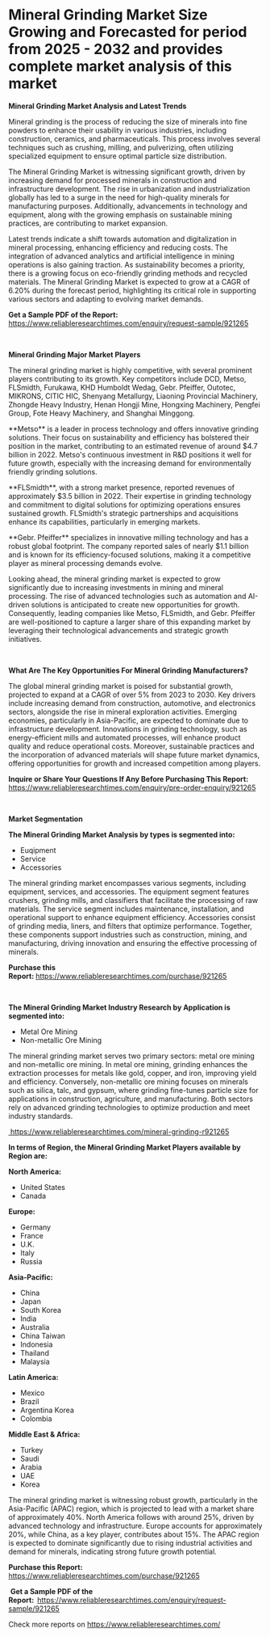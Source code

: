 <p><h1>Mineral Grinding Market Size Growing and Forecasted for period from 2025 - 2032 and provides complete market analysis of this market</h1></p><p><strong>Mineral Grinding Market Analysis and Latest Trends</strong></p>
<p><p>Mineral grinding is the process of reducing the size of minerals into fine powders to enhance their usability in various industries, including construction, ceramics, and pharmaceuticals. This process involves several techniques such as crushing, milling, and pulverizing, often utilizing specialized equipment to ensure optimal particle size distribution. </p><p>The Mineral Grinding Market is witnessing significant growth, driven by increasing demand for processed minerals in construction and infrastructure development. The rise in urbanization and industrialization globally has led to a surge in the need for high-quality minerals for manufacturing purposes. Additionally, advancements in technology and equipment, along with the growing emphasis on sustainable mining practices, are contributing to market expansion.</p><p>Latest trends indicate a shift towards automation and digitalization in mineral processing, enhancing efficiency and reducing costs. The integration of advanced analytics and artificial intelligence in mining operations is also gaining traction. As sustainability becomes a priority, there is a growing focus on eco-friendly grinding methods and recycled materials. The Mineral Grinding Market is expected to grow at a CAGR of 6.20% during the forecast period, highlighting its critical role in supporting various sectors and adapting to evolving market demands.</p></p>
<p><strong>Get a Sample PDF of the Report:&nbsp;</strong> <a href="https://www.reliableresearchtimes.com/enquiry/request-sample/921265?utm_campaign=2199&utm_medium=2&utm_source=Github&utm_content=ia&utm_term=05032025&utm_id=mineral-grinding">https://www.reliableresearchtimes.com/enquiry/request-sample/921265</a></p>
<p>&nbsp;</p>
<p><strong>Mineral Grinding Major Market Players</strong></p>
<p><p>The mineral grinding market is highly competitive, with several prominent players contributing to its growth. Key competitors include DCD, Metso, FLSmidth, Furukawa, KHD Humboldt Wedag, Gebr. Pfeiffer, Outotec, MIKRONS, CITIC HIC, Shenyang Metallurgy, Liaoning Provincial Machinery, Zhongde Heavy Industry, Henan Hongji Mine, Hongxing Machinery, Pengfei Group, Fote Heavy Machinery, and Shanghai Minggong.</p><p>**Metso** is a leader in process technology and offers innovative grinding solutions. Their focus on sustainability and efficiency has bolstered their position in the market, contributing to an estimated revenue of around $4.7 billion in 2022. Metso's continuous investment in R&D positions it well for future growth, especially with the increasing demand for environmentally friendly grinding solutions.</p><p>**FLSmidth**, with a strong market presence, reported revenues of approximately $3.5 billion in 2022. Their expertise in grinding technology and commitment to digital solutions for optimizing operations ensures sustained growth. FLSmidth's strategic partnerships and acquisitions enhance its capabilities, particularly in emerging markets.</p><p>**Gebr. Pfeiffer** specializes in innovative milling technology and has a robust global footprint. The company reported sales of nearly $1.1 billion and is known for its efficiency-focused solutions, making it a competitive player as mineral processing demands evolve.</p><p>Looking ahead, the mineral grinding market is expected to grow significantly due to increasing investments in mining and mineral processing. The rise of advanced technologies such as automation and AI-driven solutions is anticipated to create new opportunities for growth. Consequently, leading companies like Metso, FLSmidth, and Gebr. Pfeiffer are well-positioned to capture a larger share of this expanding market by leveraging their technological advancements and strategic growth initiatives.</p></p>
<p>&nbsp;</p>
<p><strong>What Are The Key Opportunities For Mineral Grinding Manufacturers?</strong></p>
<p><p>The global mineral grinding market is poised for substantial growth, projected to expand at a CAGR of over 5% from 2023 to 2030. Key drivers include increasing demand from construction, automotive, and electronics sectors, alongside the rise in mineral exploration activities. Emerging economies, particularly in Asia-Pacific, are expected to dominate due to infrastructure development. Innovations in grinding technology, such as energy-efficient mills and automated processes, will enhance product quality and reduce operational costs. Moreover, sustainable practices and the incorporation of advanced materials will shape future market dynamics, offering opportunities for growth and increased competition among players.</p></p>
<p><strong>Inquire or Share Your Questions If Any Before Purchasing This Report:</strong> <a href="https://www.reliableresearchtimes.com/enquiry/pre-order-enquiry/921265?utm_campaign=2199&utm_medium=2&utm_source=Github&utm_content=ia&utm_term=05032025&utm_id=mineral-grinding">https://www.reliableresearchtimes.com/enquiry/pre-order-enquiry/921265</a></p>
<p>&nbsp;</p>
<p><strong>Market Segmentation</strong></p>
<p><strong>The Mineral Grinding Market Analysis by types is segmented into:</strong></p>
<p><ul><li>Euqipment</li><li>Service</li><li>Accessories</li></ul></p>
<p><p>The mineral grinding market encompasses various segments, including equipment, services, and accessories. The equipment segment features crushers, grinding mills, and classifiers that facilitate the processing of raw materials. The service segment includes maintenance, installation, and operational support to enhance equipment efficiency. Accessories consist of grinding media, liners, and filters that optimize performance. Together, these components support industries such as construction, mining, and manufacturing, driving innovation and ensuring the effective processing of minerals.</p></p>
<p><strong>Purchase this Report:&nbsp;</strong><a href="https://www.reliableresearchtimes.com/purchase/921265?utm_campaign=2199&utm_medium=2&utm_source=Github&utm_content=ia&utm_term=05032025&utm_id=mineral-grinding">https://www.reliableresearchtimes.com/purchase/921265</a></p>
<p>&nbsp;</p>
<p><strong>The Mineral Grinding Market Industry Research by Application is segmented into:</strong></p>
<p><ul><li>Metal Ore Mining</li><li>Non-metallic Ore Mining</li></ul></p>
<p><p>The mineral grinding market serves two primary sectors: metal ore mining and non-metallic ore mining. In metal ore mining, grinding enhances the extraction processes for metals like gold, copper, and iron, improving yield and efficiency. Conversely, non-metallic ore mining focuses on minerals such as silica, talc, and gypsum, where grinding fine-tunes particle size for applications in construction, agriculture, and manufacturing. Both sectors rely on advanced grinding technologies to optimize production and meet industry standards.</p></p>
<p><a href="https://www.reliableresearchtimes.com/mineral-grinding-r921265?utm_campaign=2199&utm_medium=2&utm_source=Github&utm_content=ia&utm_term=05032025&utm_id=mineral-grinding">&nbsp;https://www.reliableresearchtimes.com/mineral-grinding-r921265</a></p>
<p><strong>In terms of Region, the Mineral Grinding Market Players available by Region are:</strong></p>
<p>
    <p> <strong> North America: </strong>
        <ul>
            <li>United States</li>
            <li>Canada</li>
        </ul>
        </p> 
    <p> <strong> Europe: </strong>
        <ul>
            <li>Germany</li>
            <li>France</li>
            <li>U.K.</li>
            <li>Italy</li>
            <li>Russia</li>
        </ul>
        </p> 
    <p> <strong> Asia-Pacific: </strong>
        <ul>
            <li>China</li>
            <li>Japan</li>
            <li>South Korea</li>
            <li>India</li>
            <li>Australia</li>
            <li>China Taiwan</li>
            <li>Indonesia</li>
            <li>Thailand</li>
            <li>Malaysia</li>
        </ul>
        </p> 
    <p> <strong> Latin America: </strong>
        <ul>
            <li>Mexico</li>
            <li>Brazil</li>
            <li>Argentina Korea</li>
            <li>Colombia</li>
        </ul>
        </p> 
    <p> <strong> Middle East & Africa: </strong>
        <ul>
            <li>Turkey</li>
            <li>Saudi</li>
            <li>Arabia</li>
            <li>UAE</li>
            <li>Korea</li>
        </ul>
    </p>
    </p>
<p><p>The mineral grinding market is witnessing robust growth, particularly in the Asia-Pacific (APAC) region, which is projected to lead with a market share of approximately 40%. North America follows with around 25%, driven by advanced technology and infrastructure. Europe accounts for approximately 20%, while China, as a key player, contributes about 15%. The APAC region is expected to dominate significantly due to rising industrial activities and demand for minerals, indicating strong future growth potential.</p></p>
<p><strong>Purchase this Report: </strong><a href="https://www.reliableresearchtimes.com/purchase/921265?utm_campaign=2199&utm_medium=2&utm_source=Github&utm_content=ia&utm_term=05032025&utm_id=mineral-grinding">https://www.reliableresearchtimes.com/purchase/921265</a></p>
<p>&nbsp;<strong>Get a Sample PDF of the Report:&nbsp;&nbsp;</strong><a href="https://www.reliableresearchtimes.com/enquiry/request-sample/921265?utm_campaign=2199&utm_medium=2&utm_source=Github&utm_content=ia&utm_term=05032025&utm_id=mineral-grinding">https://www.reliableresearchtimes.com/enquiry/request-sample/921265</a></p>
<p><strong></strong></p>
<p>Check more reports on <a href="https://www.reliableresearchtimes.com/?utm_campaign=2199&utm_medium=2&utm_source=Github&utm_content=ia&utm_term=05032025&utm_id=mineral-grinding">https://www.reliableresearchtimes.com/</a></p>